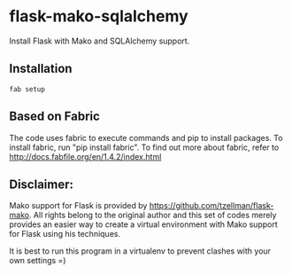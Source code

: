 flask-mako-sqlalchemy
=====================

Install Flask with Mako and SQLAlchemy support.

Installation
------------
    fab setup
    
Based on Fabric
---------------
The code uses fabric to execute commands and pip to install packages. To install fabric, run "pip install fabric". To find out more about fabric, refer to http://docs.fabfile.org/en/1.4.2/index.html
    
Disclaimer:
-------------
Mako support for Flask is provided by https://github.com/tzellman/flask-mako. All rights belong to the original author and this set of codes merely provides an easier way to create a virtual environment with Mako support for Flask using his techniques.

It is best to run this program in a virtualenv to prevent clashes with your own settings =)
